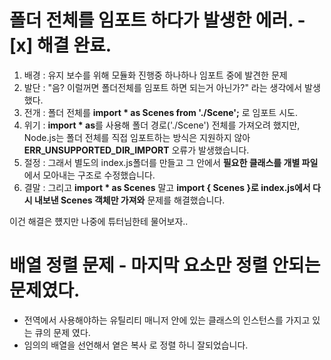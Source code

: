 # 폴더 전체를 임포트 하다가 발생한 에러. - [x] 해결 완료.
1. 배경 : 유지 보수를 위해 모듈화 진행중 하나하나 임포트 중에 발견한 문제 
2. 발단 : "음? 이럴꺼면 폴더전체를 임포트 하면 되는거 아닌가?" 라는 생각에서 발생했다.
3. 전개 : 폴더 전체를 **import * as Scenes from './Scene';** 로 임포트 시도.
4. 위기 : **import * as**를 사용해 폴더 경로('./Scene') 전체를 가져오려 했지만, Node.js는 폴더 전체를 직접 임포트하는 방식은 지원하지 않아 **ERR_UNSUPPORTED_DIR_IMPORT** 오류가 발생했습니다.
5. 절정 : 그래서 별도의 index.js폴더를 만들고 그 안에서 **필요한 클래스를 개별 파일**에서 모아내는 구조로 수정했습니다.
6. 결말 : 그리고 **import * as Scenes** 말고 **import { Scenes }로 index.js에서 다시 내보낸 Scenes 객체만 가져와** 문제를 해결했습니다.

이건 해결은 헀지만 나중에 튜터님한테 물어보자..

# 배열 정렬 문제 - 마지막 요소만 정렬 안되는 문제였다. 
- 전역에서 사용해야하는 유틸리티 매니저 안에 있는 클래스의 인스턴스를 가지고 있는 큐의 문제 였다. 
- 임의의 배열을 선언해서 옅은 복사 로 정렬 하니 잘되었습니다. 

